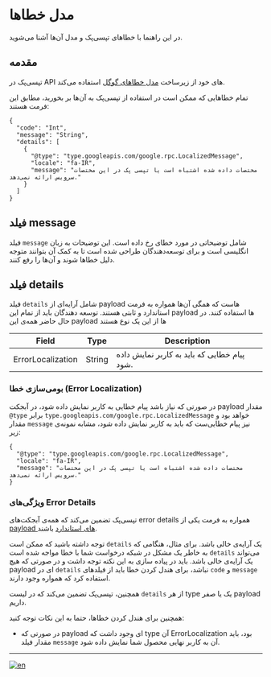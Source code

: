 # مدل خطاها

در این راهنما با خطاهای تپسی‌پک و مدل آن‌ها آشنا می‌شوید.

## مقدمه

تپسی‌پک در
API
های خود از  زیرساخت
[مدل خطاهای گوگل](https://cloud.google.com/apis/design/errors)
استفاده می‌کند.

تمام خطاهایی که ممکن است در استفاده از تپسی‌پک به آن‌ها بر بخورید، مطابق این فرمت هستند:

```json5
{
  "code": "Int",
  "message": "String",
  "details": [
    {
      "@type": "type.googleapis.com/google.rpc.LocalizedMessage",
      "locale": "fa-IR",
      "message": "مختصات داده شده اشتباه است یا تپسی پک در این مختصات سرویس ارائه نمی‌دهد."
    }
  ]
}
```

## فیلد message

فیلد
`message`
شامل توضیحاتی در مورد خطای رخ داده است. این توضیحات به زبان انگلیسی است و برای توسعه‌دهندگان طراحی شده است تا به کمک آن بتوانند متوجه دلیل خطاها شوند و آن‌ها را رفع کنند.

## فیلد details

فیلد
`details`
شامل آرایه‌ای از
payload
هاست که همگی آن‌ها همواره به فرمت استاندارد و ثابتی هستند.
توسعه دهندگان باید از تمام این
payload
ها استفاده کنند.
در حال حاضر همه‌ی این
payload
ها از این یک نوع هستند

| Field             | Type   | Description                                                                                                             |
|-------------------|--------|-------------------------------------------------------------------------------------------------------------------------|
| ErrorLocalization | String | پیام خطایی که باید به کاربر نمایش داده شود. |

### بومی‌سازی خطا (Error Localization)

در صورتی که نیاز باشد پیام خطایی به کاربر نمایش داده شود، در آبجکت
payload
مقدار
`@type`
برابر 
`type.googleapis.com/google.rpc.LocalizedMessage`
خواهد بود و مقدار
`message`
نیز پیام خطایی‌ست که باید به کاربر نمایش داده شود، مشابه نمونه‌ی زیر:

```json5
{
  "@type": "type.googleapis.com/google.rpc.LocalizedMessage",
  "locale": "fa-IR",
  "message": "مختصات داده شده اشتباه است یا تپسی پک در این مختصات سرویس ارائه نمی‌دهد."
}
```

### ویژگی‌های Error Details

تپسی‌پک تضمین می‌کند که همه‌ی آبجکت‌های
error details
همواره به فرمت یکی از
[payload های استاندارد](#فیلد-details)
باشند.

توجه داشته باشید که ممکن است
`details`
یک آرایه‌ی خالی باشد. برای مثال، هنگامی که به خاطر یک مشکل در شبکه درخواست شما با خطا مواجه شده است
`details`
می‌تواند یک آرایه‌ی خالی باشد. باید در پیاده سازی به این نکته توجه داشت و در صورتی که هیچ
payload
ای در
`details`
نباشد، برای هندل کردن خطا باید از فیلدهای
`code`
و
`message`
استفاده کرد که همواره وجود دارند.

همچنین، تپسی‌پک تضمین می‌کند که در لیست
`details`
از هر
type
یک یا صفر
payload
داریم.

همچنین برای هندل کردن خطاها، حتما به این نکات توجه کنید:

- در صورتی که
payload
ای وجود داشت که
type
آن
ErrorLocalization
بود، باید مقدار فیلد
`message`
آن به کاربر نهایی محصول شما نمایش داده شود.

---

[![en](https://img.shields.io/badge/lang-en-red.svg)](./README.md)